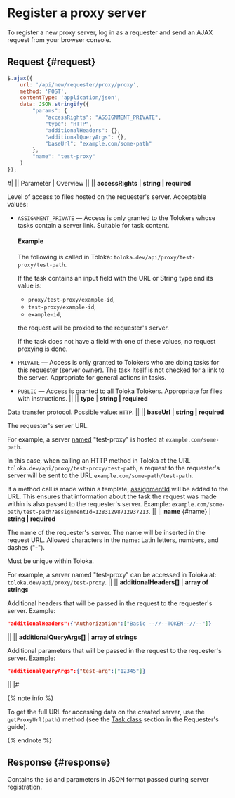 # Register a proxy server

To register a new proxy server, log in as a requester and send an AJAX request from your browser console.

## Request {#request}

```js
$.ajax({
    url: '/api/new/requester/proxy/proxy',
    method: 'POST',
    contentType: 'application/json',
    data: JSON.stringify({
        "params": {
            "accessRights": "ASSIGNMENT_PRIVATE",
            "type": "HTTP",
            "additionalHeaders": {},
            "additionalQueryArgs": {},
            "baseUrl": "example.com/some-path"
        },
        "name": "test-proxy"
    )
});
```

#|
|| Parameter | Overview ||
|| **accessRights** | **string \| required**

Level of access to files hosted on the requester's server. Acceptable values:

- `ASSIGNMENT_PRIVATE` — Access is only granted to the Tolokers whose tasks contain a server link. Suitable for task content.

    #### Example

    The following is called in Toloka: `toloka.dev/api/proxy/test-proxy/test-path`.

    If the task contains an input field with the URL or String type and its value is:

    - `proxy/test-proxy/example-id`,
    - `test-proxy/example-id`,
    - `example-id`,

    the request will be proxied to the requester's server.

    If the task does not have a field with one of these values, no request proxying is done.

- `PRIVATE` — Access is only granted to Tolokers who are doing tasks for this requester (server owner). The task itself is not checked for a link to the server. Appropriate for general actions in tasks.

- `PUBLIC` — Access is granted to all Toloka Tolokers. Appropriate for files with instructions. ||
|| **type** | **string \| required**

Data transfer protocol. Possible value: `HTTP`. ||
|| **baseUrl** | **string \| required**

The requester's server URL.

For example, a server [named](#name) "test-proxy" is hosted at `example.com/some-path`.

In this case, when calling an HTTP method in Toloka at the URL `toloka.dev/api/proxy/test-proxy/test-path`, a request to the requester's server will be sent to the URL `example.com/some-path/test-path`.

If a method call is made within a template, [assignmentId](#assignmentId) will be added to the URL. This ensures that information about the task the request was made within is also passed to the requester's server. Example: `example.com/some-path/test-path?assignmentId=12831298712937213`. ||
|| **name** {#name} | **string \| required**

The name of the requester's server. The name will be inserted in the request URL. Allowed characters in the name: Latin letters, numbers, and dashes ("-").

Must be unique within Toloka.

For example, a server named "test-proxy" can be accessed in Toloka at: `toloka.dev/api/proxy/test-proxy`. ||
|| **additionalHeaders[]** | **array of strings**

Additional headers that will be passed in the request to the requester's server. Example:

```json
"additionalHeaders":{"Authorization":["Basic --//--TOKEN--//--"]}
```
||
|| **additionalQueryArgs[]** | **array of strings**

Additional parameters that will be passed in the request to the requester's server. Example:

```json
"additionalQueryArgs":{"test-arg":["12345"]}
```
||
|#

{% note info %}

To get the full URL for accessing data on the created server, use the `getProxyUrl(path)` method (see the [Task class](../../guide/concepts/js/task.md) section in the Requester's guide).

{% endnote %}

## Response {#response}

Contains the `id` and parameters in JSON format passed during server registration.
